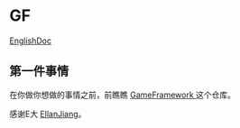 # GF

[EnglishDoc](README.md)

## 第一件事情

在你做你想做的事情之前，前瞧瞧 [GameFramework ](https://github.com/EllanJiang/GameFramework)这个仓库。

感谢E大 [EllanJiang](https://github.com/EllanJiang)。
